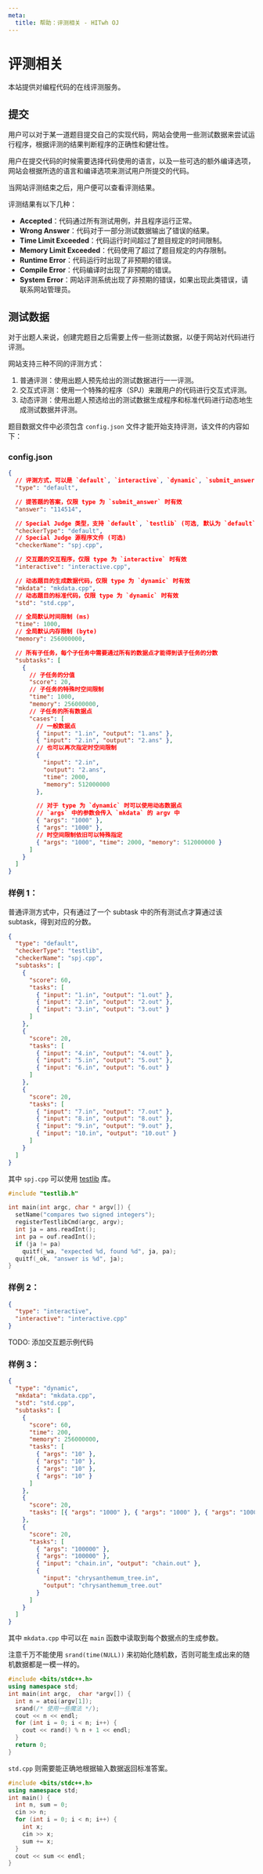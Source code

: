 ```yaml
---
meta:
  title: 帮助：评测相关 - HITwh OJ
---
```


# 评测相关

本站提供对编程代码的在线评测服务。

## 提交

用户可以对于某一道题目提交自己的实现代码，网站会使用一些测试数据来尝试运行程序，根据评测的结果判断程序的正确性和健壮性。

用户在提交代码的时候需要选择代码使用的语言，以及一些可选的额外编译选项，网站会根据所选的语言和编译选项来测试用户所提交的代码。

当网站评测结束之后，用户便可以查看评测结果。

评测结果有以下几种：

- **Accepted**：代码通过所有测试用例，并且程序运行正常。
- **Wrong Answer**：代码对于一部分测试数据输出了错误的结果。
- **Time Limit Exceeded**：代码运行时间超过了题目规定的时间限制。
- **Memory Limit Exceeded**：代码使用了超过了题目规定的内存限制。
- **Runtime Error**：代码运行时出现了非预期的错误。
- **Compile Error**：代码编译时出现了非预期的错误。
- **System Error**：网站评测系统出现了非预期的错误，如果出现此类错误，请联系网站管理员。

## 测试数据

对于出题人来说，创建完题目之后需要上传一些测试数据，以便于网站对代码进行评测。

网站支持三种不同的评测方式：

1. 普通评测：使用出题人预先给出的测试数据进行一一评测。
2. 交互式评测：使用一个特殊的程序（SPJ）来跟用户的代码进行交互式评测。
3. 动态评测：使用出题人预选给出的测试数据生成程序和标准代码进行动态地生成测试数据并评测。

题目数据文件中必须包含 `config.json` 文件才能开始支持评测，该文件的内容如下：

### config.json

```json
{
  // 评测方式，可以是 `default`, `interactive`, `dynamic`, `submit_answer` 中的一种。
  "type": "default",

  // 提答题的答案，仅限 type 为 `submit_answer` 时有效
  "answer": "114514",

  // Special Judge 类型，支持 `default`, `testlib` (可选, 默认为 `default`)
  "checkerType": "default",
  // Special Judge 源程序文件 (可选)
  "checkerName": "spj.cpp",

  // 交互题的交互程序，仅限 type 为 `interactive` 时有效
  "interactive": "interactive.cpp",

  // 动态题目的生成数据代码，仅限 type 为 `dynamic` 时有效
  "mkdata": "mkdata.cpp",
  // 动态题目的标准代码，仅限 type 为 `dynamic` 时有效
  "std": "std.cpp",

  // 全局默认时间限制 (ms)
  "time": 1000,
  // 全局默认内存限制 (byte)
  "memory": 256000000,

  // 所有子任务，每个子任务中需要通过所有的数据点才能得到该子任务的分数
  "subtasks": [
    {
      // 子任务的分值
      "score": 20,
      // 子任务的特殊时空间限制
      "time": 1000,
      "memory": 256000000,
      // 子任务的所有数据点
      "cases": [
        // 一般数据点
        { "input": "1.in", "output": "1.ans" },
        { "input": "2.in", "output": "2.ans" },
        // 也可以再次指定时空间限制
        {
          "input": "2.in",
          "output": "2.ans",
          "time": 2000,
          "memory": 512000000
        },

        // 对于 type 为 `dynamic` 时可以使用动态数据点
        // `args` 中的参数会传入 `mkdata` 的 argv 中
        { "args": "1000" },
        { "args": "1000" },
        // 时空间限制依旧可以特殊指定
        { "args": "1000", "time": 2000, "memory": 512000000 }
      ]
    }
  ]
}
```

### 样例 1：

普通评测方式中，只有通过了一个 subtask 中的所有测试点才算通过该 subtask，得到对应的分数。

```json
{
  "type": "default",
  "checkerType": "testlib",
  "checkerName": "spj.cpp",
  "subtasks": [
    {
      "score": 60,
      "tasks": [
        { "input": "1.in", "output": "1.out" },
        { "input": "2.in", "output": "2.out" },
        { "input": "3.in", "output": "3.out" }
      ]
    },
    {
      "score": 20,
      "tasks": [
        { "input": "4.in", "output": "4.out" },
        { "input": "5.in", "output": "5.out" },
        { "input": "6.in", "output": "6.out" }
      ]
    },
    {
      "score": 20,
      "tasks": [
        { "input": "7.in", "output": "7.out" },
        { "input": "8.in", "output": "8.out" },
        { "input": "9.in", "output": "9.out" },
        { "input": "10.in", "output": "10.out" }
      ]
    }
  ]
}
```

其中 `spj.cpp` 可以使用 [testlib](https://github.com/MikeMirzayanov/testlib) 库。

```cpp
#include "testlib.h"

int main(int argc, char * argv[]) {
  setName("compares two signed integers");
  registerTestlibCmd(argc, argv);
  int ja = ans.readInt();
  int pa = ouf.readInt();
  if (ja != pa)
    quitf(_wa, "expected %d, found %d", ja, pa);
  quitf(_ok, "answer is %d", ja);
}
```

### 样例 2：

```json
{
  "type": "interactive",
  "interactive": "interactive.cpp"
}
```

TODO: 添加交互题示例代码

### 样例 3：

```json
{
  "type": "dynamic",
  "mkdata": "mkdata.cpp",
  "std": "std.cpp",
  "subtasks": [
    {
      "score": 60,
      "time": 200,
      "memory": 256000000,
      "tasks": [
        { "args": "10" },
        { "args": "10" },
        { "args": "10" },
        { "args": "10" }
      ]
    },
    {
      "score": 20,
      "tasks": [{ "args": "1000" }, { "args": "1000" }, { "args": "1000" }]
    },
    {
      "score": 20,
      "tasks": [
        { "args": "100000" },
        { "args": "100000" },
        { "input": "chain.in", "output": "chain.out" },
        {
          "input": "chrysanthemum_tree.in",
          "output": "chrysanthemum_tree.out"
        }
      ]
    }
  ]
}
```

其中 `mkdata.cpp` 中可以在 `main` 函数中读取到每个数据点的生成参数。

注意千万不能使用 `srand(time(NULL))` 来初始化随机数，否则可能生成出来的随机数据都是一模一样的。

```cpp
#include <bits/stdc++.h>
using namespace std;
int main(int argc,  char *argv[]) {
  int n = atoi(argv[1]);
  srand(/* 使用一些魔法 */);
  cout << n << endl;
  for (int i = 0; i < n; i++) {
    cout << rand() % n + 1 << endl;
  }
  return 0;
}
```

`std.cpp` 则需要能正确地根据输入数据返回标准答案。

```cpp
#include <bits/stdc++.h>
using namespace std;
int main() {
  int n, sum = 0;
  cin >> n;
  for (int i = 0; i < n; i++) {
    int x;
    cin >> x;
    sum += x;
  }
  cout << sum << endl;
}
```
